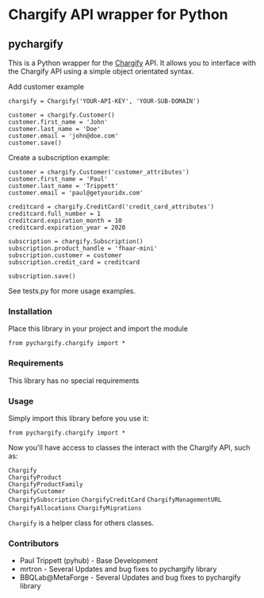Chargify API wrapper for Python
===============================

pychargify
----------

This is a Python wrapper for the [Chargify](http://chargify.com) API. It allows you to interface
with the Chargify API using a simple object orientated syntax.

Add customer example

    chargify = Chargify('YOUR-API-KEY', 'YOUR-SUB-DOMAIN')
    
    customer = chargify.Customer()
    customer.first_name = 'John'
    customer.last_name = 'Doe'
    customer.email = 'john@doe.com'
    customer.save()

Create a subscription example:

    customer = chargify.Customer('customer_attributes')
    customer.first_name = 'Paul'
    customer.last_name = 'Trippett'
    customer.email = 'paul@getyouridx.com'
    
    creditcard = chargify.CreditCard('credit_card_attributes')
    creditcard.full_number = 1
    creditcard.expiration_month = 10
    creditcard.expiration_year = 2020

    subscription = chargify.Subscription()
    subscription.product_handle = 'fhaar-mini'
    subscription.customer = customer
    subscription.credit_card = creditcard
    
    subscription.save()

See tests.py for more usage examples.


### Installation

Place this library in your project and import the module

    from pychargify.chargify import *


### Requirements

This library has no special requirements

### Usage

Simply import this library before you use it:

    from pychargify.chargify import *
    

Now you'll have access to classes the interact with the Chargify API, such as:

`Chargify`  
`ChargifyProduct`  
`ChargifyProductFamily`  
`ChargifyCustomer`  
`ChargifySubscription`
`ChargifyCreditCard`
`ChargifyManagementURL`
`ChargifyAllocations`
`ChargifyMigrations`  

`Chargify` is a helper class for others classes.

### Contributors

* Paul Trippett (pyhub)  - Base Development
* mrtron - Several Updates and bug fixes to pychargify library
* BBQLab@MetaForge - Several Updates and bug fixes to pychargify library


